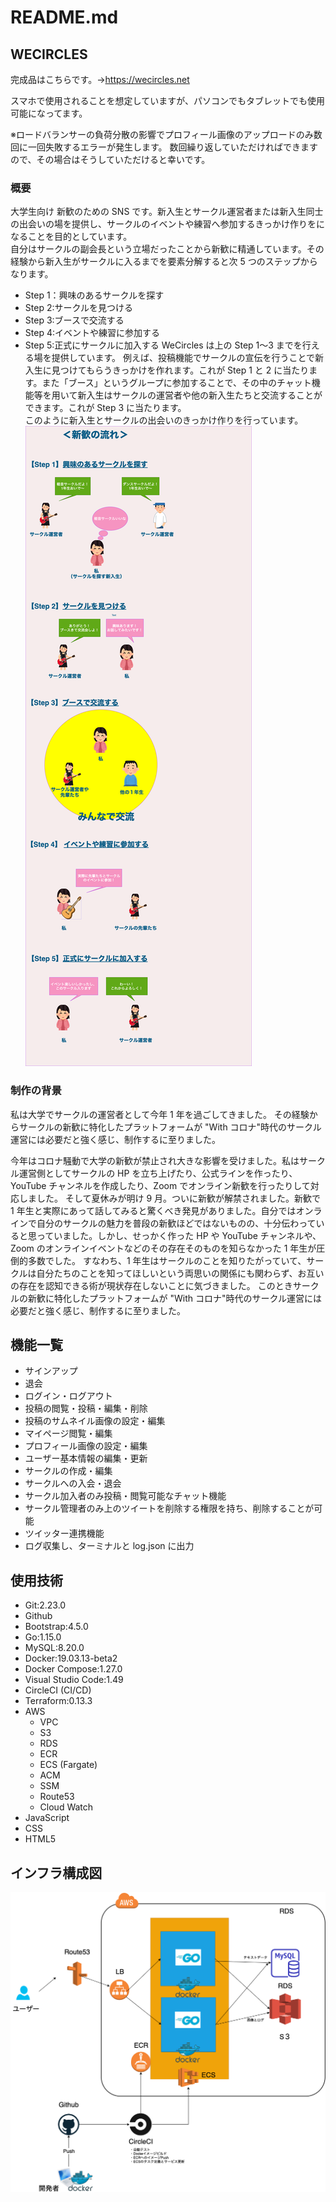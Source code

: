 # README.md

## WECIRCLES

完成品はこちらです。→https://wecircles.net

スマホで使用されることを想定していますが、パソコンでもタブレットでも使用可能になってます。

※ロードバランサーの負荷分散の影響でプロフィール画像のアップロードのみ数回に一回失敗するエラーが発生します。
数回繰り返していただければできますので、その場合はそうしていただけると幸いです。

### 概要

大学生向け 新歓のための SNS です。新入生とサークル運営者または新入生同士の出会いの場を提供し、サークルのイベントや練習へ参加するきっかけ作りをになることを目的としています。</br>
自分はサークルの副会長という立場だったことから新歓に精通しています。その経験から新入生がサークルに入るまでを要素分解すると次 5 つのステップからなります。</br>

- Step 1：興味のあるサークルを探す
- Step 2:サークルを見つける
- Step 3:ブースで交流する
- Step 4:イベントや練習に参加する
- Step 5:正式にサークルに加入する
  WeCircles は上の Step 1〜3 までを行える場を提供しています。
  例えば、投稿機能でサークルの宣伝を行うことで新入生に見つけてもらうきっかけを作れます。これが Step 1 と 2 に当たります。また「ブース」というグループに参加することで、その中のチャット機能等を用いて新入生はサークルの運営者や他の新入生たちと交流することができます。これが Step 3 に当たります。</br>
  このように新入生とサークルの出会いのきっかけ作りを行っています。
  ![概要図](/assets/shinkan_flow.png)

### 制作の背景

私は大学でサークルの運営者として今年 1 年を過ごしてきました。
その経験からサークルの新歓に特化したプラットフォームが "With コロナ"時代のサークル運営には必要だと強く感じ、制作するに至りました。

今年はコロナ騒動で大学の新歓が禁止され大きな影響を受けました。私はサークル運営側としてサークルの HP を立ち上げたり、公式ラインを作ったり、YouTube チャンネルを作成したり、Zoom でオンライン新歓を行ったりして対応しました。
そして夏休みが明け 9 月。ついに新歓が解禁されました。新歓で 1 年生と実際にあって話してみると驚くべき発見がありました。自分ではオンラインで自分のサークルの魅力を普段の新歓ほどではないものの、十分伝わっていると思っていました。しかし、せっかく作った HP や YouTube チャンネルや、Zoom のオンラインイベントなどのその存在そのものを知らなかった 1 年生が圧倒的多数でした。
すなわち、1 年生はサークルのことを知りたがっていて、サークルは自分たちのことを知ってほしいという両思いの関係にも関わらず、お互いの存在を認知できる術が現状存在しないことに気づきました。
このときサークルの新歓に特化したプラットフォームが "With コロナ"時代のサークル運営には必要だと強く感じ、制作するに至りました。

## 機能一覧

- サインアップ
- 退会
- ログイン・ログアウト
- 投稿の閲覧・投稿・編集・削除
- 投稿のサムネイル画像の設定・編集
- マイページ閲覧・編集
- プロフィール画像の設定・編集
- ユーザー基本情報の編集・更新
- サークルの作成・編集
- サークルへの入会・退会
- サークル加入者のみ投稿・閲覧可能なチャット機能
- サークル管理者のみ上のツイートを削除する権限を持ち、削除することが可能
- ツイッター連携機能
- ログ収集し、ターミナルと log.json に出力

## 使用技術

- Git:2.23.0
- Github
- Bootstrap:4.5.0
- Go:1.15.0
- MySQL:8.20.0
- Docker:19.03.13-beta2
- Docker Compose:1.27.0
- Visual Studio Code:1.49
- CircleCI (CI/CD)
- Terraform:0.13.3
- AWS
  - VPC
  - S3
  - RDS
  - ECR
  - ECS (Fargate)
  - ACM
  - SSM
  - Route53
  - Cloud Watch
- JavaScript
- CSS
- HTML5

## インフラ構成図

![インフラ構成図](/assets/infra_structures.png)
